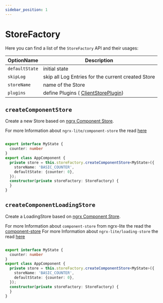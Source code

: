 ```yaml
---
sidebar_position: 1
---
```


# StoreFactory

Here you can find a list of the `StoreFactory` API and their usages:

OptionName | Description
--- | --- | 
`defaultState` | initial state
`skipLog` | skip all Log Entries for the current created Store
`storeName` | name of the Store
`plugins` | define Plugins ( [ClientStorePlugin](/docs/plugins/storage))

## `createComponentStore`
Create a new Store based on [ngrx Component Store](https://ngrx.io/guide/component-store).

For more Information about `ngrx-lite/component-store`  the read [here](/docs/api/component-store)

```ts title="app.component.ts"

export interface MyState {
  counter: number
}
export class AppComponent {
  private store = this.storeFactory.createComponentStore<MyState>({
    storeName: 'BASIC_COUNTER',
    defaultState: {counter: 0},
  });
  constructor(private storeFactory: StoreFactory) {
  }
}
```

## `createComponentLoadingStore`
Create a LoadingStore based on [ngrx Component Store](https://ngrx.io/guide/component-store).

For more Information about `component-store` from ngrx-lite the read the  [component-store](/docs/api/component-store#loadingEffect)
For more Information about `ngrx-lite/loading-store`  the read [here](/docs/api/component-loading-store)

```ts title="app.component.ts"

export interface MyState {
  counter: number
}
export class AppComponent {
  private store = this.storeFactory.createComponentStore<MyState>({
    storeName: 'BASIC_COUNTER',
    defaultState: {counter: 0},
  });
  constructor(private storeFactory: StoreFactory) {
  }
}
```
